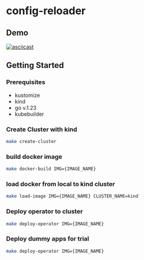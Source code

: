 # config-reloader

## Demo
[![asciicast](https://asciinema.org/a/hlKdfk0emGpXKyxvXfyvY52PO.svg)](https://asciinema.org/a/hlKdfk0emGpXKyxvXfyvY52PO)

## Getting Started

### Prerequisites
- kustomize
- kind
- go v.1.23
- kubebuilder

### Create Cluster with kind

```sh
make create-cluster
```
### build docker image

```sh
make docker-build IMG={IMAGE_NAME}
```
### load docker from local to kind cluster

```sh
make load-image IMG={IMAGE_NAME} CLUSTER_NAME=kind
```

### Deploy operator to cluster

```sh
make deploy-operator IMG={IMAGE_NAME}
```

### Deploy dummy apps for trial

```sh
make deploy-operator IMG={IMAGE_NAME}
```